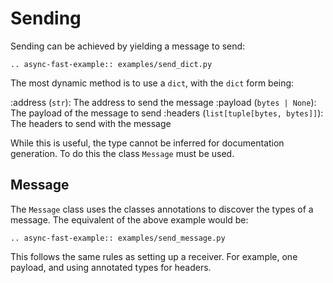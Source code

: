 # Sending

Sending can be achieved by yielding a message to send:

```{eval-rst}
.. async-fast-example:: examples/send_dict.py
```

The most dynamic method is to use a `dict`, with the `dict` form being:

:address (`str`): The address to send the message
:payload (`bytes | None`): The payload of the message to send
:headers (`list[tuple[bytes, bytes]]`): The headers to send with the message

While this is useful, the type cannot be inferred for documentation generation. To do this the class `Message` must be
used.

## Message

The `Message` class uses the classes annotations to discover the types of a message. The equivalent of the above example
would be:

```{eval-rst}
.. async-fast-example:: examples/send_message.py
```

This follows the same rules as setting up a receiver. For example, one payload, and using annotated types for headers.

